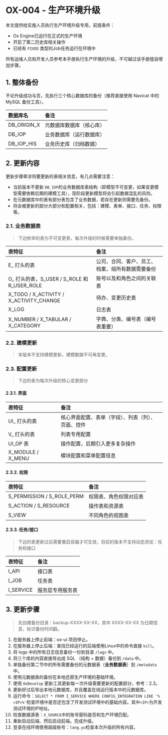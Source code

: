 # OX-004 - 生产环境升级

本文提供给实施人员执行生产环境升级专用，前提条件：

* Ox Engine已运行在正式的生产环境
* 开启了第二历史库相关操作
* 已经有 `FIXED` 类型的Job任务运行在环境中

所有运维人员和开发人员参考本手册执行生产环境的升级，不可越过该手册擅自增加步骤。

## 1. 整体备份

不论升级成功与否，先执行三个核心数据库的备份（推荐直接使用 Navicat 中的 MySQL 备份工具）。

| 数据库名 | 备注 |
| :--- | :--- |
| DB\_ORIGIN\_X | 元数据库数据库（核心库） |
| DB\_IOP | 业务数据库（运行数据库） |
| DB\_IOP\_HIS | 业务历史库（归档数据） |

## 2. 更新内容

更新步骤牵涉将要更新的表相关信息，有几点需要注意：

* 当前版本不更新 `DB_IOP`的业务数据库表结构（即模型不可变更，如果变更模型需要依赖后期的建模工具），现阶段更新模型将会引起数据混乱的风险。
* 在元数据库中的表有部分表包含了业务数据，若存在更新则需要先备份。
* 将会被更新的部分大部分和配置相关，包括：建模、表单、接口、任务、权限等。

### 2.1. 业务数据表

> 下边枚举的表为不可变更表，每次升级的时候需要单独备份。

| 表特征 | 备注 |
| :--- | :--- |
| E\_ 打头的表 | 公司、合同、客户、员工、档案、组所有数据需要备份 |
| O\_ 打头的表，S\_USER / S\_ROLE 和 R\_USER\_ROLE | 账号以及和角色之间的关联表 |
| X\_TODO / X\_ACTIVITY / X\_ACTIVITY\_CHANGE | 待办、变更历史表 |
| X\_LOG | 日志表 |
| X\_NUMBER / X\_TABULAR / X\_CATEGORY | 字典、分类、编号表（编号表重要） |

### 2.2. 建模更新

> 本版本不支持建模更新，建模数据不可再变更。

### 2.3. 配置更新

> 下边的表为每次升级的核心变更部分

#### 2.3.1. 界面

| 表特征 | 备注 |
| :--- | :--- |
| UI\_ 打头的表 | 核心界面配置、表单（字段）、列表（列）、页面、控件 |
| V\_ 打头的表 | 列表专用配置 |
| UI\_OP 表 | 操作配置，后期引入更多复杂操作 |
| X\_MODULE / X\_MENU | 模块配置和菜单配置信息 |

#### 2.3.2. 权限

| 表特征 | 备注 |
| :--- | :--- |
| S\_PERMISSION / S\_ROLE\_PERM | 权限表、角色权限对应表 |
| S\_ACTION / S\_RESOURCE | 操作表和资源表 |
| S\_VIEW | 不同角色的视图表 |

#### 2.3.3. 任务/接口

> 下边的表更新过后需要重启容器才可生效，目前的版本不支持动态添加：任务和接口

| 表特征 | 备注 |
| :--- | :--- |
| I\_API | 接口表 |
| I\_JOB | 任务表 |
| I\_SERVICE | 服务层专用服务表 |

## 3. 更新步骤

> 先创建备份目录：backup-XXXX-XX-XX，其中 XXXX-XX-XX 为日期信息，标识备份时间戳。

1. 在服务器上停止前端：ox-ui 项目停止。
2. 在服务器上停止后端：查找已经运行的后端使用Linux中的命令直接 `kill`。
3. 将 logs 中的所有日志信息备份一份到目录 `/logs` 中。
4. 将三个库的内容直接导出成 SQL （结构 + 数据）备份到 `/data` 中。
5. 单独备份第二节中的所有需要备份的元数据表（**业务数据表**）到 `/metadata`中。
6. 使用元数据表的备份在本地还原生产环境的基础环境。
7. 使用 `OxDevelop` 更新工具更新每一次升级需要更新的配置部分，参考：2.3。
8. 更新好过后导出本地元数据库，并且覆盖在线运行版本中的元数据库。
9. 运行命令：`SELECT * FROM I_SERVICE WHERE CONFIG_INTEGRATION LIKE '%<IP>%'`检查环境中是否还包含了开发测试环境中的基础内容。其中`<IP>`为开发测试环境的IP地址。
10. 检查数据源表：`X_SOURCE`中的账号密码是否和生产环境匹配。
11. 重新启动后端、然后启动前端，完成升级。
12. 登录在线环境使用超级账号：`lang.yu`检查本次升级的所有内容。



